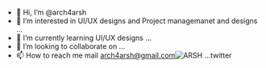 - 👋 Hi, I’m @arch4arsh
- 👀 I’m interested in UI/UX designs and Project managemanet and designs ...
- 🌱 I’m currently learning UI/UX designs ...
- 💞️ I’m looking to collaborate on ...
- 📫 How to reach me mail arch4arsh@gmail.com![ARSH](https://user-images.githubusercontent.com/105836539/169202943-12fe5076-4100-4858-a9fc-7d71fe983900.png)
...twitter

<!---
arch4arsh/arch4arsh is a ✨ special ✨ repository because its `README.md` (this file) appears on your GitHub profile.
You can click the Preview link to take a look at your changes.
--->
